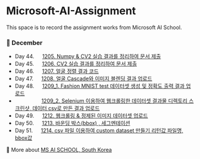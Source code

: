 # Microsoft-AI-Assignment
This space is to record the assignment works from Microsoft AI School.

### :banana: December
- Day 44. &nbsp;&nbsp;[1205. Numpy & CV2 실습 결과를 정리하여 문서 제출](https://github.com/yeoiksu/Microsoft-AI-Assignment/blob/main/2022.12/1205.pdf)
- Day 45. &nbsp;&nbsp;[1206. CV2 실습 결과를 정리하여 문서 제출](https://github.com/yeoiksu/Microsoft-AI-Assignment/blob/main/2022.12/1206.pdf)
- Day 46. &nbsp;&nbsp;[1207. 얼굴 정렬 결과 코드](https://github.com/yeoiksu/Microsoft-AI-Assignment/blob/main/2022.12/1207.pdf)
- Day 47. &nbsp;&nbsp;[1208. 얼굴 Cascade와 이미지 블렌딩 결과 업로드](https://github.com/yeoiksu/Microsoft-AI-Assignment/blob/main/2022.12/1208.pdf)
- Day 48. &nbsp;&nbsp;[1209_1. Fashion MNIST test 데이터셋 생성 및 정확도 출력 결과 업로드](https://github.com/yeoiksu/Microsoft-AI-Assignment/blob/main/2022.12/1209_1.pdf)
- &nbsp;&nbsp;&nbsp;&nbsp;&nbsp;&nbsp;&nbsp;&nbsp;&nbsp;&nbsp;&nbsp;&nbsp;&nbsp;&nbsp;&nbsp;&nbsp;&nbsp;&nbsp;[1209_2. Selenium 이용하여 웹크롤링한 데이터셋 결과물 디렉토리 스크린샷, 데이터 csv로 만든 결과 업로드](https://github.com/yeoiksu/Microsoft-AI-Assignment/blob/main/2022.12/1209_2.pdf)
- Day 49. &nbsp;&nbsp;[1212. 웹크롤링 & 정제된 이미지 데이터셋 업로드]()
- Day 50. &nbsp;&nbsp;[1213. 바운딩 박스(bbox) , 세그멘테이션](https://github.com/yeoiksu/Microsoft-AI-Assignment/blob/main/2022.12/1213.pdf)
- Day 51. &nbsp;&nbsp;[1214. csv 파일 이용하여 custom dataset 만들기 리턴값 파일명, bbox값 ](https://github.com/yeoiksu/Microsoft-AI-Assignment/blob/main/2022.12/1214.pdf)


:link: More about [MS AI SCHOOL, South Korea](https://msaischool.kr/)
